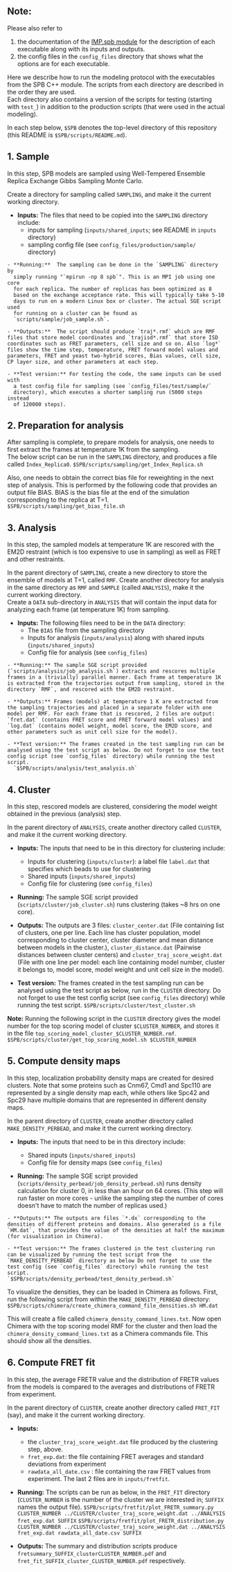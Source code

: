 ## Note: 
Please also refer to  
 1. the documentation of the [IMP.spb module](https://integrativemodeling.org/nightly/doc/ref/namespaceIMP_1_1spb.html) for the description of each executable along with its inputs and outputs.  
 2. the config files in the `config_files` directory that shows what the options are for each executable.

Here we describe how to run the modeling protocol with the executables from the SPB C++ module. The scripts from each directory are described in the order they are used.  
Each directory also contains a version of the scripts for testing (starting with `test_`) in addition to the production scripts (that were used in the actual modeling).

In each step below, `$SPB` denotes the top-level directory of this repository
(this README is `$SPB/scripts/README.md`).

## 1. Sample
In this step, SPB models are sampled using Well-Tempered Ensemble Replica Exchange Gibbs Sampling Monte Carlo. 

Create a directory for sampling called `SAMPLING`, and make it the current
working directory.
   - **Inputs:**  The files that need to be copied into the `SAMPLING`
     directory include:
        - inputs for sampling (`inputs/shared_inputs`; see README in `inputs` directory)  
        - sampling config file (see `config_files/production/sample/`
          directory)  

    - **Running:**  The sampling can be done in the `SAMPLING` directory by
      simply running "`mpirun -np 8 spb`". This is an MPI job using one core
      for each replica. The number of replicas has been optimized as 8
      based on the exchange acceptance rate. This will typically take 5-10
      days to run on a modern Linux box or cluster. The actual SGE script used
      for running on a cluster can be found as
      `scripts/sample/job_sample.sh`.

    - **Outputs:**  The script should produce `traj*.rmf` which are RMF files that store model coordinates and `trajisd*.rmf` that store ISD coordinates such as FRET parameters, cell size and so on. Also `log*` files show the time step, temperature, FRET forward model values and parameters, FRET and yeast two-hybrid scores, Bias values, cell size, CP layer size, and other parameters at each step.

    - **Test version:** For testing the code, the same inputs can be used with
      a test config file for sampling (see `config_files/test/sample/`
      directory), which executes a shorter sampling run (5000 steps instead
      of 120000 steps).

## 2. Preparation for analysis
After sampling is complete, to prepare models for analysis, one needs to first extract the frames at temperature 1K from the sampling.   
The below script can be run in the `SAMPLING` directory, and produces a file
called `Index_Replica0`.
`$SPB/scripts/sampling/get_Index_Replica.sh`

Also, one needs to obtain the correct bias file for reweighting in the next step of analysis. This is performed by the following code that provides an output file BIAS. BIAS is the bias file at the end of the simulation corresponding to the replica at T=1.  
`$SPB/scripts/sampling/get_bias_file.sh`

## 3. Analysis
In this step, the sampled models at temperature 1K are rescored with the EM2D restraint (which is too expensive to use in sampling) as well as FRET and other restraints. 

In the parent directory of `SAMPLING`, create a new directory to store the ensemble of models at T=1, called `RMF`.
Create another directory for analysis in the same directory as `RMF` and `SAMPLE` (called `ANALYSIS`), make it the current working directory.  
Create a `DATA` sub-directory in `ANALYSIS` that will contain the input data for analyzing each frame (at temperature 1K) from sampling.

   - **Inputs:** The following files need to be in the `DATA` directory:  
      - The `BIAS` file from the sampling directory
      - Inputs for analysis (`inputs/analysis`) along with shared inputs (`inputs/shared_inputs`)
      - Config file for analysis (see `config_files`)
        
    - **Running:** The sample SGE script provided (`scripts/analysis/job_analysis.sh`) extracts and rescores multiple frames in a (trivially) parallel manner. Each frame at temperature 1K is extracted from the trajectories output from sampling, stored in the directory `RMF`, and rescored with the EM2D restraint. 
    
    - **Outputs:** Frames (models) at temperature 1 K are extracted from the sampling trajectories and placed in a separate folder with one model per RMF. For each frame that is rescored, 2 files are output: `fret.dat` (contains FRET score and FRET forward model values) and `log.dat` (contains model weight, model score, the EM2D score, and other parameters such as unit cell size for the model). 
    
    - **Test version:** The frames created in the test sampling run can be analysed using the test script as below. Do not forget to use the test config script (see `config_files` directory) while running the test script.
      `$SPB/scripts/analysis/test_analysis.sh`
     
## 4. Cluster 
In this step, rescored models are clustered, considering the model weight obtained in the previous (analysis) step.  

In the parent directory of `ANALYSIS`, create another directory called `CLUSTER`, and make it the current working directory.

   - **Inputs:** The inputs that need to be in this directory for clustering include:  
        - Inputs for clustering (`inputs/cluster`): a label file `label.dat` that specifies which beads to use for clustering  
        - Shared inputs (`inputs/shared_inputs`)  
        - Config file for clustering (see `config_files`)

   - **Running:** The sample SGE script provided (`scripts/cluster/job_cluster.sh`) runs clustering (takes ~8 hrs on one core).  

   - **Outputs:** The outputs are 3 files: `cluster_center.dat` (File containing list of clusters, one per line. Each line has cluster population, model corresponding to cluster center, cluster diameter and mean distance between models in the cluster.),  `cluster_distance.dat` (Pairwise distances between cluster centers) and `cluster_traj_score_weight.dat` (File with one line per model: each line containing model number, cluster it belongs to, model score, model weight and unit cell size in the model).   

   - **Test version:** The frames created in the test sampling run can be analysed using the test script as below, run in the `CLUSTER` directory. Do not forget to use the test config script (see `config_files` directory) while running the test script.
`$SPB/scripts/cluster/test_cluster.sh`

**Note:** Running the following script in the `CLUSTER` directory
gives the model number for the top scoring model of cluster `$CLUSTER_NUMBER`, and stores it in the file `top_scoring_model_cluster_$CLUSTER_NUMBER.rmf`.
`$SPB/scripts/cluster/get_top_scoring_model.sh $CLUSTER_NUMBER`

## 5. Compute density maps
In this step, localization probability density maps are created for desired clusters. Note that some proteins such as Cnm67, Cmd1 and Spc110 are represented by a single density map each, while others like Spc42 and Spc29 have multiple domains that are represented in different density maps.

In the parent directory of `CLUSTER`, create another directory called `MAKE_DENSITY_PERBEAD`, and make it the current working directory.

   - **Inputs:** The inputs that need to be in this directory include:    
        - Shared inputs (`inputs/shared_inputs`)  
        - Config file for density maps (see `config_files`)

   - **Running:** The sample SGE script provided
     (`scripts/density_perbead/job_density_perbead.sh`) runs density
     calculation for cluster 0, in less than an hour on 64 cores.
     (This step will run faster on more cores - unlike the sampling step the
     number of cores doesn't have to match the number of replicas used.)

    - **Outputs:** The outputs are files `*.dx` corresponding to the densities of different proteins and domains. Also generated is a file `HM.dat`, that provides the value of the densities at half the maximum (for visualization in Chimera). 

    - **Test version:** The frames clustered in the test clustering run can be visualized by running the test script from the `MAKE_DENSITY_PERBEAD` directory as below Do not forget to use the test config (see `config_files` directory) while running the test script.
    `$SPB/scripts/density_perbead/test_density_perbead.sh`

To visualize the densities, they can be loaded in Chimera as follows. First,
run the following script from within the `MAKE_DENSITY_PERBEAD` directory:
    `$SPB/scripts/chimera/create_chimera_command_file_densities.sh HM.dat`

This will create a file called `chimera_density_command_lines.txt`. Now open Chimera with the top scoring model RMF for the cluster and then load the `chimera_density_command_lines.txt` as a Chimera commands file. This should show all the densities.

## 6. Compute FRET fit
In this step, the average FRETR value and the distribution of FRETR values from the models is compared to the averages and distributions of FRETR from experiment.

In the parent directory of `CLUSTER`, create another directory called `FRET_FIT` (say), and make it the current working directory.

   - **Inputs:**
       - the `cluster_traj_score_weight.dat` file produced by the
         clustering step, above.
       - `fret_exp.dat`: the file containing FRET averages and standard deviations from experiment
       - `rawdata_all_date.csv` : file containing the raw FRET values from experiment. 
       The last 2 files are in `inputs/fretfit`. 
       
   - **Running:**  The scripts can be run as below, in the `FRET_FIT` directory
     (`CLUSTER_NUMBER` is the number of the cluster we are interested in;
      `SUFFIX` names the output file).
    `$SPB/scripts/fretfit/plot_FRETR_summary.py CLUSTER_NUMBER ../CLUSTER/cluster_traj_score_weight.dat ../ANALYSIS fret_exp.dat SUFFIX`
    `$SPB/scripts/fretfit/plot_FRETR_distribution.py CLUSTER_NUMBER ../CLUSTER/cluster_traj_score_weight.dat ../ANALYSIS fret_exp.dat rawdata_all_date.csv SUFFIX`

   - **Outputs:** The summary and distribution scripts produce
`fretsummary_SUFFIX_clusterCLUSTER_NUMBER.pdf` and
`fret_fit_SUFFIX_cluster_CLUSTER_NUMBER.pdf` respectively.
